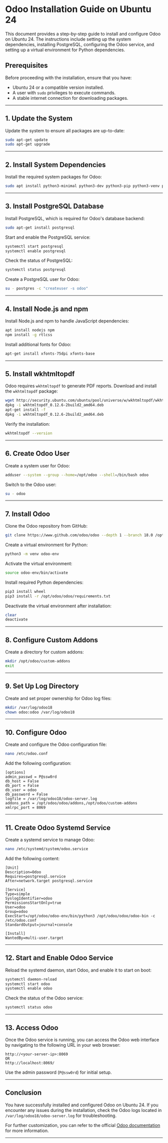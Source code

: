 # Odoo Installation Guide on Ubuntu 24

This document provides a step-by-step guide to install and configure Odoo on Ubuntu 24. The instructions include setting up the system dependencies, installing PostgreSQL, configuring the Odoo service, and setting up a virtual environment for Python dependencies.

## Prerequisites

Before proceeding with the installation, ensure that you have:

- Ubuntu 24 or a compatible version installed.
- A user with `sudo` privileges to execute commands.
- A stable internet connection for downloading packages.

---

## 1. Update the System

Update the system to ensure all packages are up-to-date:

```bash
sudo apt-get update
sudo apt-get upgrade
```

---

## 2. Install System Dependencies

Install the required system packages for Odoo:

```bash
sudo apt install python3-minimal python3-dev python3-pip python3-venv python3-setuptools build-essential libzip-dev libxslt1-dev libldap2-dev python3-wheel libsasl2-dev node-less libjpeg-dev xfonts-utils libpq-dev libffi-dev fontconfig git wget
```

---

## 3. Install PostgreSQL Database

Install PostgreSQL, which is required for Odoo's database backend:

```bash
sudo apt-get install postgresql
```

Start and enable the PostgreSQL service:

```bash
systemctl start postgresql
systemctl enable postgresql
```

Check the status of PostgreSQL:

```bash
systemctl status postgresql
```

Create a PostgreSQL user for Odoo:

```bash
su - postgres -c "createuser -s odoo"
```

---

## 4. Install Node.js and npm

Install Node.js and npm to handle JavaScript dependencies:

```bash
apt install nodejs npm
npm install -g rtlcss
```

Install additional fonts for Odoo:

```bash
apt-get install xfonts-75dpi xfonts-base
```

---

## 5. Install wkhtmltopdf

Odoo requires `wkhtmltopdf` to generate PDF reports. Download and install the `wkhtmltopdf` package:

```bash
wget http://security.ubuntu.com/ubuntu/pool/universe/w/wkhtmltopdf/wkhtmltopdf_0.12.6-2build2_amd64.deb
dpkg -i wkhtmltopdf_0.12.6-2build2_amd64.deb
apt-get install -f
dpkg -i wkhtmltopdf_0.12.6-2build2_amd64.deb
```

Verify the installation:

```bash
wkhtmltopdf --version
```

---

## 6. Create Odoo User

Create a system user for Odoo:

```bash
adduser --system --group --home=/opt/odoo --shell=/bin/bash odoo
```

Switch to the Odoo user:

```bash
su - odoo
```

---

## 7. Install Odoo

Clone the Odoo repository from GitHub:

```bash
git clone https://www.github.com/odoo/odoo --depth 1 --branch 18.0 /opt/odoo/odoo
```

Create a virtual environment for Python:

```bash
python3 -m venv odoo-env
```

Activate the virtual environment:

```bash
source odoo-env/bin/activate
```

Install required Python dependencies:

```bash
pip3 install wheel
pip3 install -r /opt/odoo/odoo/requirements.txt
```

Deactivate the virtual environment after installation:

```bash
clear
deactivate
```

---

## 8. Configure Custom Addons

Create a directory for custom addons:

```bash
mkdir /opt/odoo/custom-addons
exit
```

---

## 9. Set Up Log Directory

Create and set proper ownership for Odoo log files:

```bash
mkdir /var/log/odoo18
chown odoo:odoo /var/log/odoo18
```

---

## 10. Configure Odoo

Create and configure the Odoo configuration file:

```bash
nano /etc/odoo.conf
```

Add the following configuration:

```
[options]
admin_passwd = P@ssw0rd
db_host = False
db_port = False
db_user = odoo
db_password = False
logfile = /var/log/odoo18/odoo-server.log
addons_path = /opt/odoo/odoo/addons,/opt/odoo/custom-addons
xmlrpc_port = 8069
```

---

## 11. Create Odoo Systemd Service

Create a systemd service to manage Odoo:

```bash
nano /etc/systemd/system/odoo.service
```

Add the following content:

```
[Unit]
Description=Odoo
Requires=postgresql.service
After=network.target postgresql.service

[Service]
Type=simple
SyslogIdentifier=odoo
PermissionsStartOnly=true
User=odoo
Group=odoo
ExecStart=/opt/odoo/odoo-env/bin/python3 /opt/odoo/odoo/odoo-bin -c /etc/odoo.conf
StandardOutput=journal+console

[Install]
WantedBy=multi-user.target
```

---

## 12. Start and Enable Odoo Service

Reload the systemd daemon, start Odoo, and enable it to start on boot:

```bash
systemctl daemon-reload
systemctl start odoo
systemctl enable odoo
```

Check the status of the Odoo service:

```bash
systemctl status odoo
```

---

## 13. Access Odoo

Once the Odoo service is running, you can access the Odoo web interface by navigating to the following URL in your web browser:

```
http://<your-server-ip>:8069
OR
http://localhost:8069/
```

Use the admin password (`P@ssw0rd`) for initial setup.

---

## Conclusion

You have successfully installed and configured Odoo on Ubuntu 24. If you encounter any issues during the installation, check the Odoo logs located in `/var/log/odoo18/odoo-server.log` for troubleshooting.

For further customization, you can refer to the official [Odoo documentation](https://www.odoo.com/documentation) for more information.

---


